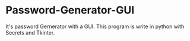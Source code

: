 # Password-Generator-GUI
It's password Gernerator with a GUI. This program is write in python with Secrets and Tkinter.
